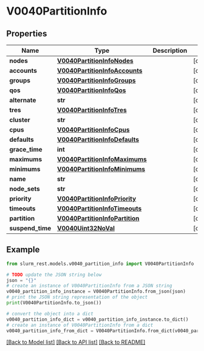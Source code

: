 # V0040PartitionInfo


## Properties

Name | Type | Description | Notes
------------ | ------------- | ------------- | -------------
**nodes** | [**V0040PartitionInfoNodes**](V0040PartitionInfoNodes.md) |  | [optional] 
**accounts** | [**V0040PartitionInfoAccounts**](V0040PartitionInfoAccounts.md) |  | [optional] 
**groups** | [**V0040PartitionInfoGroups**](V0040PartitionInfoGroups.md) |  | [optional] 
**qos** | [**V0040PartitionInfoQos**](V0040PartitionInfoQos.md) |  | [optional] 
**alternate** | **str** |  | [optional] 
**tres** | [**V0040PartitionInfoTres**](V0040PartitionInfoTres.md) |  | [optional] 
**cluster** | **str** |  | [optional] 
**cpus** | [**V0040PartitionInfoCpus**](V0040PartitionInfoCpus.md) |  | [optional] 
**defaults** | [**V0040PartitionInfoDefaults**](V0040PartitionInfoDefaults.md) |  | [optional] 
**grace_time** | **int** |  | [optional] 
**maximums** | [**V0040PartitionInfoMaximums**](V0040PartitionInfoMaximums.md) |  | [optional] 
**minimums** | [**V0040PartitionInfoMinimums**](V0040PartitionInfoMinimums.md) |  | [optional] 
**name** | **str** |  | [optional] 
**node_sets** | **str** |  | [optional] 
**priority** | [**V0040PartitionInfoPriority**](V0040PartitionInfoPriority.md) |  | [optional] 
**timeouts** | [**V0040PartitionInfoTimeouts**](V0040PartitionInfoTimeouts.md) |  | [optional] 
**partition** | [**V0040PartitionInfoPartition**](V0040PartitionInfoPartition.md) |  | [optional] 
**suspend_time** | [**V0040Uint32NoVal**](V0040Uint32NoVal.md) |  | [optional] 

## Example

```python
from slurm_rest.models.v0040_partition_info import V0040PartitionInfo

# TODO update the JSON string below
json = "{}"
# create an instance of V0040PartitionInfo from a JSON string
v0040_partition_info_instance = V0040PartitionInfo.from_json(json)
# print the JSON string representation of the object
print(V0040PartitionInfo.to_json())

# convert the object into a dict
v0040_partition_info_dict = v0040_partition_info_instance.to_dict()
# create an instance of V0040PartitionInfo from a dict
v0040_partition_info_from_dict = V0040PartitionInfo.from_dict(v0040_partition_info_dict)
```
[[Back to Model list]](../README.md#documentation-for-models) [[Back to API list]](../README.md#documentation-for-api-endpoints) [[Back to README]](../README.md)


